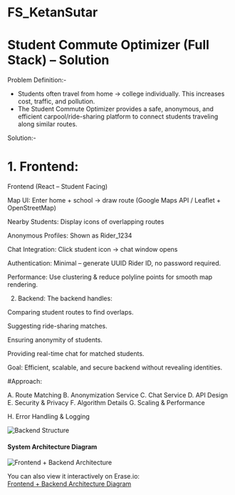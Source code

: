 # FS_KetanSutar 


# Student Commute Optimizer (Full Stack) – Solution

Problem Definition:- 
- Students often travel from home → college individually. This increases cost, traffic, and pollution.
- The Student Commute Optimizer provides a safe, anonymous, and efficient carpool/ride-sharing platform to connect students traveling along similar routes.

Solution:-
# 1. Frontend:
Frontend (React – Student Facing)

Map UI: Enter home + school → draw route (Google Maps API / Leaflet + OpenStreetMap)

Nearby Students: Display icons of overlapping routes

Anonymous Profiles: Shown as Rider_1234

Chat Integration: Click student icon → chat window opens

Authentication: Minimal – generate UUID Rider ID, no password required.

Performance: Use clustering & reduce polyline points for smooth map rendering.








2. Backend:
   The backend handles:

Comparing student routes to find overlaps.

Suggesting ride-sharing matches.

Ensuring anonymity of students.

Providing real-time chat for matched students.

Goal: Efficient, scalable, and secure backend without revealing identities.



#Approach:


A. Route Matching
B. Anonymization Service
C. Chat Service
D. API Design
E. Security & Privacy
F. Algorithm Details
G. Scaling & Performance

H. Error Handling & Logging

![Backend Structure](<img width="1053" height="675" alt="image" src="https://github.com/user-attachments/assets/95f9af9c-31a4-40c5-bbd4-9c736b0077f1" />)






#### System Architecture Diagram

![Frontend + Backend Architecture](https://github.com/user-attachments/assets/7dcac3c6-696c-43d8-bb4a-9647a2fa4b61)

You can also view it interactively on Erase.io:  
[Frontend + Backend Architecture Diagram](https://app.eraser.io/workspace/BFYdl3jsqCY9F6aoewba?elements=cwBo9byY9_j93arIh3eMHA)
